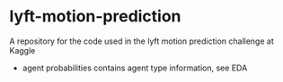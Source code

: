 # lyft-motion-prediction
A repository for the code used in the lyft motion prediction challenge at Kaggle


- agent probabilities contains agent type information, see EDA
